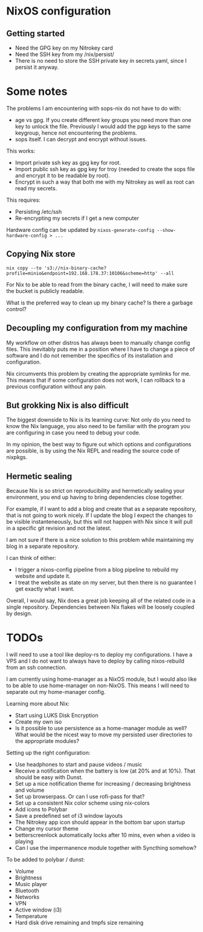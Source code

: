 # NixOS configuration

## Getting started

- Need the GPG key on my Nitrokey card
- Need the SSH key from my /nix/persist/
- There is no need to store the SSH private key in secrets.yaml, since I persist it anyway.

# Some notes

The problems I am encountering with sops-nix do not have to do with:
- age vs gpg. If you create different key groups you need more than one key to unlock the file.
Previously I would add the pgp keys to the same keygroup, hence not encountering the problems.
- sops itself. I can decrypt and encrypt without issues.

This works:
- Import private ssh key as gpg key for root.
- Import public ssh key as gpg key for troy (needed to create the sops file and encrypt it to be readable by root).
- Encrypt in such a way that both me with my Nitrokey as well as root can read my secrets.

This requires:
- Persisting /etc/ssh
- Re-encrypting my secrets if I get a new computer

Hardware config can be updated by `nixos-generate-config --show-hardware-config > ...`

## Copying Nix store

`nix copy --to 's3://nix-binary-cache?profile=minio&endpoint=192.168.178.37:10106&scheme=http' --all`

For Nix to be able to read from the binary cache, I will need to make sure the bucket is publicly readable.

What is the preferred way to clean up my binary cache? Is there a garbage control?

## Decoupling my configuration from my machine

My workflow on other distros has always been to manually change config files. This inevitably puts me in a position where I have to change a piece of software and I do not remember the specifics of its installation and configuration.

Nix circumvents this problem by creating the appropriate symlinks for me. This means that if some configuration does not work, I can rollback to a previous configuration without any pain.

## But grokking Nix is also difficult

The biggest downside to Nix is its learning curve: Not only do you need to know the Nix language, you also need to be familiar with the program you are configuring in case you need to debug your code.

In my opinion, the best way to figure out which options and configurations are possible, is by using the Nix REPL and reading the source code of nixpkgs.

## Hermetic sealing

Because Nix is so strict on reproducibility and hermetically sealing your environment, you end up having to bring dependencies close together.

For example, if I want to add a blog and create that as a separate repository, that is not going to work nicely. If I update the blog I expect the changes to be visible instanteneously, but this will not happen with Nix since it will pull in a specific git revision and not the latest.

I am not sure if there is a nice solution to this problem while maintaining my blog in a separate repository.

I can think of either:
- I trigger a nixos-config pipeline from a blog pipeline to rebuild my website and update it.
- I treat the website as state on my server, but then there is no guarantee I get exactly what I want.

Overall, I would say, Nix does a great job keeping all of the related code in a single repository. Dependencies between Nix flakes will be loosely coupled by design.

# TODOs

I will need to use a tool like deploy-rs to deploy my configurations. I have a VPS and I do not want to always have to deploy by calling nixos-rebuild from an ssh connection.

I am currently using home-manager as a NixOS module, but I would also like to be able to use home-manager on non-NixOS. This means I will need to separate out my home-manager config.

Learning more about Nix:
- Start using LUKS Disk Encryption
- Create my own iso
- Is it possible to use persistence as a home-manager module as well? What would be the nicest way to move my persisted user directories to the appropriate modules?

Setting up the right configuration:
- Use headphones to start and pause videos / music
- Receive a notification when the battery is low (at 20% and at 10%). That should be easy with Dunst.
- Set up a nice notification theme for increasing / decreasing brightness and volume
- Set up browserpass. Or can I use rofi-pass for that?
- Set up a consistent Nix color scheme using nix-colors
- Add icons to Polybar
- Save a predefined set of i3 window layouts
- The Nitrokey app icon should appear in the bottom bar upon startup
- Change my cursor theme
- betterscreenlock automatically locks after 10 mins, even when a video is playing
- Can I use the impermanence module together with Syncthing somehow?

To be added to polybar / dunst:
- Volume
- Brightness
- Music player
- Bluetooth
- Networks
- VPN
- Active window (i3)
- Temperature
- Hard disk drive remaining and tmpfs size remaining
